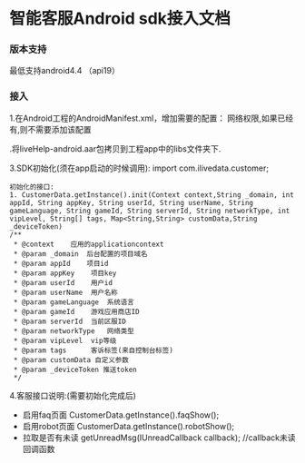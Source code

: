 # 智能客服Android sdk接入文档

### 版本支持
最低支持android4.4 （api19）

### 接入
1.在Android工程的AndroidManifest.xml，增加需要的配置：
	网络权限,如果已经有,则不需要添加该配置
	<uses-permission android:name="android.permission.INTERNET" />

.将liveHelp-android.aar包拷贝到工程app中的libs文件夹下.

3.SDK初始化(须在app启动的时候调用):
	import com.ilivedata.customer;

	初始化的接口:
	1. CustomerData.getInstance().init(Context context,String _domain, int appId, String appKey, String userId, String userName, String gameLanguage, String gameId, String serverId, String networkType, int vipLevel, String[] tags, Map<String,String> customData,String _deviceToken)
    /**
     * @context    应用的applicationcontext
     * @param _domain  后台配置的项目域名
     * @param appId    项目id
     * @param appKey    项目key
     * @param userId    用户id
     * @param userName  用户名称
     * @param gameLanguage  系统语言
     * @param gameId    游戏应用商店ID
     * @param serverId  当前区服ID
     * @param networkType   网络类型
     * @param vipLevel  vip等级
     * @param tags      客诉标签(来自控制台标签)
     * @param customData 自定义参数
     * @param _deviceToken 推送token
     */

4.客服接口说明:(需要初始化完成后)
- 启用faq页面
	    CustomerData.getInstance().faqShow();
- 启用robot页面
        CustomerData.getInstance().robotShow();
- 拉取是否有未读
        getUnreadMsg(IUnreadCallback callback); //callback未读回调函数
